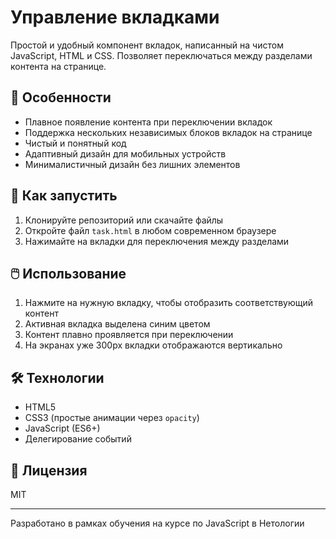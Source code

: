 # Управление вкладками

Простой и удобный компонент вкладок, написанный на чистом JavaScript, HTML и CSS. Позволяет переключаться между разделами контента на странице.

## 🎯 Особенности

- Плавное появление контента при переключении вкладок
- Поддержка нескольких независимых блоков вкладок на странице
- Чистый и понятный код
- Адаптивный дизайн для мобильных устройств
- Минималистичный дизайн без лишних элементов

## 🚀 Как запустить

1. Клонируйте репозиторий или скачайте файлы
2. Откройте файл `task.html` в любом современном браузере
3. Нажимайте на вкладки для переключения между разделами

## 🖱️ Использование

1. Нажмите на нужную вкладку, чтобы отобразить соответствующий контент
2. Активная вкладка выделена синим цветом
3. Контент плавно проявляется при переключении
4. На экранах уже 300px вкладки отображаются вертикально

## 🛠 Технологии

- HTML5
- CSS3 (простые анимации через `opacity`)
- JavaScript (ES6+)
- Делегирование событий

## 📝 Лицензия

MIT

---

Разработано в рамках обучения на курсе по JavaScript в Нетологии
